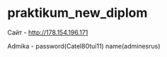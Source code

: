 # praktikum_new_diplom

Сайт - http://178.154.196.171

Admika -  password(Catel80tui11) name(adminesrus)
